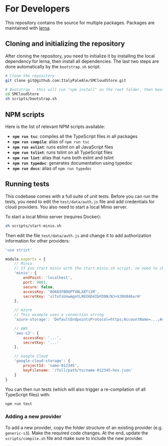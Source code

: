 # For Developers

This repository contains the source for multiple packages. Packages are maintained with [lerna](https://github.com/lerna/lerna).

## Cloning and initializing the repository

After cloning the repository, you need to initialize it by installing the local dependency for lerna, then install all dependencies. The last two steps are done automatically by the `bootstrap.sh` script.

````sh
# Clone the repository
git clone git@github.com:ItalyPaleAle/SMCloudStore.git

# Bootstrap - this will run "npm install" on the root folder, then bootstrap all packages with lerna (hoisted)
cd SMCloudStore
sh scripts/bootstrap.sh
````

## NPM scripts

Here is the list of relevant NPM scripts available:

- **`npm run tsc`**: compiles all the TypeScript files in all packages
- **`npm run compile`**: alias of `npm run tsc`
- **`npm run eslint`**: runs eslint on all JavaScript files
- **`npm run tslint`**: runs tslint on all TypeScript files
- **`npm run lint`**: alias that runs both eslint and tslint
- **`npm run typedoc`**: generates documentation using typedoc
- **`npm run docs`**: alias of `npm run typedoc`

## Running tests

This codebase comes with a full suite of unit tests. Before you can run the tests, you need to edit the `test/data/auth.js` file and add credentials for cloud providers. You also need to start a local Minio server.

To start a local Minio server (requires Docker):

````sh
sh scripts/start-minio.sh
````

Then edit the file `test/data/auth.js` and change it to add authorization information for other providers:

````js
'use strict'

module.exports = {
    // Minio
    // If you start minio with the start-minio.sh script, no need to change this
    'minio': {
        endPoint: 'localhost',
        port: 9001,
        secure: false,
        accessKey: '8O683FBOQPTVBLX8T11M',
        secretKey: 'ulTofsUnwmgnYLR8I6D4IbFD9N/NJ+XJ0X84bxrH'
    },

    // Azure
    // This example uses a connection string
    'azure-storage': 'DefaultEndpointsProtocol=https;AccountName=...;AccountKey=...;EndpointSuffix=core.windows.net',

    // AWS
    'aws-s3': {
        accessKey: '...',
        secretKey: '...'
    },

    // Google Cloud
    'google-cloud-storage': {
        projectId: 'name-012345',
        keyFilename: '/full/path/to/name-012345-hex.json'
    }
}
````

You can then run tests (which will also trigger a re-compilation of all TypeScript files) with:

````sh
npm run test
````

### Adding a new provider

To add a new provider, copy the folder structure of an existing provider (e.g. `generic-s3`). Make the required code changes. At the end, update the `scripts/compile.sh` file and make sure to include the new provider.
